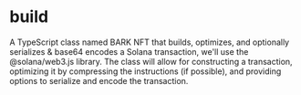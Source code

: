 # build
A TypeScript class named BARK NFT that builds, optimizes, and optionally serializes &amp; base64 encodes a Solana transaction, we'll use the @solana/web3.js library. The class will allow for constructing a transaction, optimizing it by compressing the instructions (if possible), and providing options to serialize and encode the transaction.
